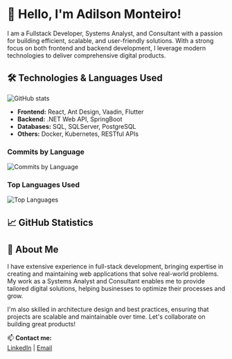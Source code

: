 # 👋 Hello, I'm Adilson Monteiro!

I am a Fullstack Developer, Systems Analyst, and Consultant with a passion for building efficient, scalable, and user-friendly solutions. With a strong focus on both frontend and backend development, I leverage modern technologies to deliver comprehensive digital products.

## 🛠️ Technologies & Languages Used
![GitHub stats](https://github-readme-stats.vercel.app/api/top-langs/?username=AdilsonRTB)

- **Frontend:** React, Ant Design, Vaadin, Flutter
- **Backend:** .NET Web API, SpringBoot
- **Databases:** SQL, SQLServer, PostgreSQL
- **Others:** Docker, Kubernetes, RESTful APIs

### Commits by Language

![Commits by Language](https://github-readme-stats.vercel.app/api/top-langs/?username=AdilsonRTB&layout=compact&theme=radical)

### Top Languages Used
![Top Languages](https://github-readme-stats.vercel.app/api/top-langs/?username=AdilsonRTB&layout=compact&theme=radical)

## 📈 GitHub Statistics


## 💬 About Me

I have extensive experience in full-stack development, bringing expertise in creating and maintaining web applications that solve real-world problems. My work as a Systems Analyst and Consultant enables me to provide tailored digital solutions, helping businesses to optimize their processes and grow.

I'm also skilled in architecture design and best practices, ensuring that projects are scalable and maintainable over time. Let's collaborate on building great products!

📫 **Contact me:**  
[LinkedIn](https://linkedin.com/in/adilsonrtb) | [Email](mailto:adilson.monteiro@example.com)





